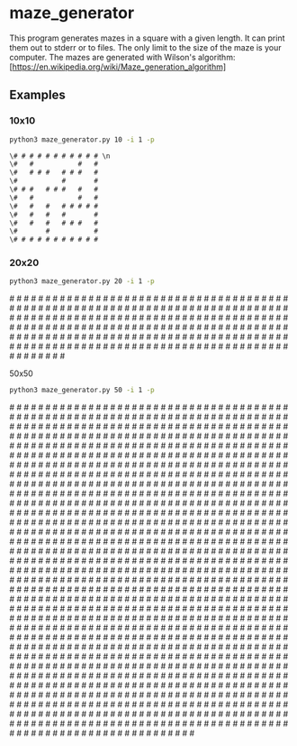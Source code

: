 # maze_generator
This program generates mazes in a square with a given length. It can print them out to stderr or to files.
The only limit to the size of the maze is your computer.
The mazes are generated with Wilson's algorithm: [https://en.wikipedia.org/wiki/Maze_generation_algorithm]

## Examples
### 10x10
```bash
python3 maze_generator.py 10 -i 1 -p
```
```txt
\# # # # # # # # # # # \n
\#   #           #   # 
\#   # # #   # # #   # 
\#           #       # 
\# # #   # # #   #   # 
\#   #           #   # 
\#   #   #   # # # # # 
\#   #   #   #       # 
\#   #   #   # # #   # 
\#       #           # 
\# # # # # # # # # # # 
```

### 20x20
```bash
python3 maze_generator.py 20 -i 1 -p
```
\# # # # # # # # # # # # # # # # # # # # # 
\#       #   #                   #       # 
\# # #   #   #   #   #   # # # # # # #   # 
\#   #       #   #   #           #       # 
\#   #   # # #   # # #   # # #   # # #   # 
\#               #   #       #           # 
\#   # # # # # # #   # # #   #   #   # # # 
\#           #       #       #   #   #   # 
\#   # # # # # # #   #   # # # # #   #   # 
\#           #   #           #       #   # 
\#   # # #   #   # # #   # # #   # # #   # 
\#   #   #           #       #   #       # 
\#   #   # # # # #   #   # # #   # # #   # 
\#       #   #       #   #           #   # 
\#   # # #   #   # # #   #   # # #   #   # 
\#           #       #   #   #   #       # 
\#   # # # # #   #   #   # # #   # # #   # 
\#           #   #   #   #       #   #   # 
\#   # # #   # # #   # # # # #   #   #   # 
\#       #   #                       #   # 
\# # # # # # # # # # # # # # # # # # # # # 

50x50
```bash
python3 maze_generator.py 50 -i 1 -p
```
\# # # # # # # # # # # # # # # # # # # # # # # # # # # # # # # # # # # # # # # # # # # # # # # # # # # 
\#           #   #   #               #           #   #           #                   #               # 
\#   # # #   #   #   # # # # #   #   #   # # #   #   # # #   # # #   # # #   # # #   # # # # #   #   # 
\#   #           #   #   #       #       #               #               #       #   #           #   # 
\#   # # # # #   #   #   #   # # #   # # # # # # # # #   #   #   # # #   #   #   #   #   # # # # #   # 
\#   #       #           #       #   #   #                   #   #   #   #   #   #   #   #           # 
\# # # # #   # # #   # # # # #   # # #   #   # # # # # # # # #   #   # # #   #   # # #   # # # # #   # 
\#                               #       #   #   #       #       #       #   #           #   #   #   # 
\#   #   # # # # #   # # # # #   #   #   # # #   # # #   # # # # #   #   #   # # # # # # #   #   #   # 
\#   #   #       #       #   #       #           #           #   #   #               #   #   #       # 
\#   #   # # #   #   #   #   # # #   # # #   #   #   # # #   #   # # # # # # # # #   #   #   # # #   # 
\#   #       #       #       #           #   #           #   #   #       #   #               #       # 
\#   # # # # # # # # #   #   # # #   #   #   # # # # #   #   #   #   #   #   #   #   #   # # # # # # # 
\#   #   #   #           #       #   #   #       #       #           #   #       #   #       #       # 
\#   #   #   # # # # #   #   # # # # # # # # #   # # #   #   # # #   #   #   # # # # #   #   #   #   # 
\#       #   #   #       #       #               #       #       #   #   #   #       #   #   #   #   # 
\#   #   #   #   # # # # # # # # #   #   #   # # #   # # #   # # #   #   # # # # #   # # #   #   #   # 
\#   #               #   #       #   #   #       #   #       #       #   #   #                   #   # 
\# # #   # # # # # # #   #   #   #   # # #   # # # # #   # # # # # # #   #   # # #   # # # # # # # # # 
\#   #               #       #           #           #   #   #       #       #       #               # 
\#   # # #   #   #   # # # # # # # # #   #   # # #   # # #   # # #   # # # # #   # # # # #   #   #   # 
\#           #   #               #       #   #       #       #               #   #       #   #   #   # 
\# # #   # # # # #   # # # # # # #   # # #   #   # # # # #   # # # # #   #   # # #   # # #   # # # # # 
\#       #           #           #   #   #   #                   #       #   #   #   #           #   # 
\# # #   # # # # #   #   # # #   #   #   # # # # # # # # #   # # #   #   #   #   #   #   #   #   #   # 
\#               #   #       #   #       #                       #   #   #   #   #       #   #   #   # 
\#   # # # # # # # # # # #   #   # # # # #   #   # # #   #   # # #   #   # # #   # # #   # # #   #   # 
\#       #   #               #   #       #   #   #   #   #   #       #       #               #       # 
\#   # # #   # # # # #   #   # # #   # # # # #   #   #   #   #   # # #   # # # # #   # # #   #   #   # 
\#                       #   #               #       #   #   #   #       #           #       #   #   # 
\#   # # #   #   # # #   #   # # #   # # # # # # #   # # #   #   # # #   #   # # #   # # # # #   #   # 
\#   #       #   #       #   #           #       #   #   #           #       #           #   #   #   # 
\# # #   # # # # # # # # # # #   # # # # #   # # #   #   #   # # # # #   #   # # #   #   #   #   #   # 
\#   #           #       #   #           #       #   #           #       #   #   #   #   #   #   #   # 
\#   #   # # # # #   # # #   # # # # #   # # #   # # # # #   # # # # #   # # #   #   # # #   # # # # # 
\#                       #           #               #   #       #           #               #       # 
\#   # # # # # # # # # # #   # # # # # # #   # # #   #   # # # # #   #   # # # # #   #   # # #   # # # 
\#           #                   #               #       #   #       #   #           #   #           # 
\#   #   #   #   #   # # # # #   #   # # # # # # # # # # #   # # # # #   #   #   # # #   # # #   #   # 
\#   #   #       #   #           #       #   #       #       #   #       #   #   #   #   #       #   # 
\#   # # # # #   # # #   # # # # # # #   #   #   #   #   #   #   # # # # #   # # #   # # # # #   # # # 
\#   #       #   #               #   #   #       #       #       #       #       #   #           #   # 
\#   #   #   # # # # # # # # # # #   #   #   # # #   #   # # #   #   #   #   #   #   # # # # #   #   # 
\#   #   #       #           #               #       #       #       #       #           #   #       # 
\#   # # #   #   #   # # #   # # #   # # #   #   # # # # #   # # # # # # # # # # #   # # #   #   # # # 
\#           #   #       #       #       #   #   #   #       #           #       #                   # 
\#   # # # # #   #   # # # # #   #   # # #   # # #   # # #   # # # # #   #   # # # # # # # # # # #   # 
\#   #       #   #       #   #       #       #           #   #                   #                   # 
\#   #   #   #   # # #   #   # # # # # # #   # # #   #   # # #   # # # # # # #   # # # # #   # # # # # 
\#   #   #       #       #                           #   #               #                           # 
\# # # # # # # # # # # # # # # # # # # # # # # # # # # # # # # # # # # # # # # # # # # # # # # # # # # 
